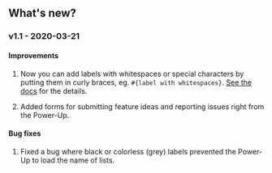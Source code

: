 ## What's new?

### v1.1 - 2020-03-21

#### Improvements

1. Now you can add labels with whitespaces or special characters by putting them in curly braces, eg. `#{label with whitespaces}`. [See the docs](./usage.md#label-or-label-with-spaces-or-special-characters) for the details.

2. Added forms for submitting feature ideas and reporting issues right from the Power-Up.

#### Bug fixes

1. Fixed a bug where black or colorless (grey) labels prevented the Power-Up to load the name of lists.
